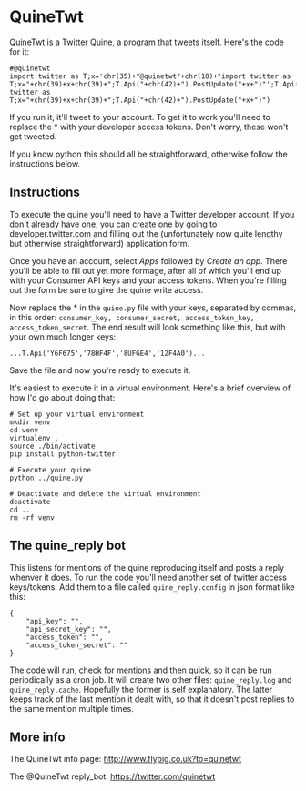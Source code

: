 # QuineTwt

QuineTwt is a Twitter Quine, a program that tweets itself. Here's the code for it:

```
#@quinetwt
import twitter as T;x='chr(35)+"@quinetwt"+chr(10)+"import twitter as T;x="+chr(39)+x+chr(39)+";T.Api("+chr(42)+").PostUpdate("+x+")"';T.Api(*).PostUpdate(chr(35)+"@quinetwt"+chr(10)+"import twitter as T;x="+chr(39)+x+chr(39)+";T.Api("+chr(42)+").PostUpdate("+x+")")
```

If you run it, it'll tweet to your account. To get it to work you'll need to replace the * with your developer access tokens. Don't worry, these won't get tweeted.

If you know python this should all be straightforward, otherwise follow the instructions below.

## Instructions

To execute the quine you'll need to have a Twitter developer account. If you don't already have one, you can create one by going to developer.twitter.com and filling out the (unfortunately now quite lengthy but otherwise straightforward) application form.

Once you have an account, select _Apps_ followed by _Create an app_. There you'll be able to fill out yet more formage, after all of which you'll end up with your Consumer API keys and your access tokens. When you're filling out the form be sure to give the quine write access.

Now replace the * in the `quine.py` file with your keys, separated by commas, in this order: `consumer_key, consumer_secret, access_token_key, access_token_secret`. The end result will look something like this, but with your own much longer keys:

```
...T.Api('Y6F675','78HF4F','8UFGE4','12F4A0')...
```

Save the file and now you're ready to execute it.

It's easiest to execute it in a virtual environment. Here's a brief overview of how I'd go about doing that:

```
# Set up your virtual environment
mkdir venv
cd venv
virtualenv .
source ./bin/activate
pip install python-twitter

# Execute your quine
python ../quine.py

# Deactivate and delete the virtual environment
deactivate
cd ..
rm -rf venv
```

## The quine_reply bot

This listens for mentions of the quine reproducing itself and posts a reply whenver it does. To run the code you'll need another set of twitter access keys/tokens. Add them to a file called `quine_reply.config` in json format like this:

```
{
	"api_key": "",
	"api_secret_key": "",
	"access_token": "",
	"access_token_secret": ""
}
```

The code will run, check for mentions and then quick, so it can be run periodically as a cron job. It will create two other files: `quine_reply.log` and `quine_reply.cache`. Hopefully the former is self explanatory. The latter keeps track of the last mention it dealt with, so that it doesn't post replies to the same mention multiple times.

## More info

The QuineTwt info page: http://www.flypig.co.uk?to=quinetwt

The @QuineTwt reply_bot: https://twitter.com/quinetwt

